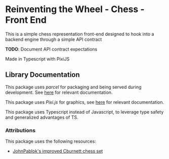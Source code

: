 # Reinventing the Wheel - Chess - Front End

This is a simple chess representation front-end designed to hook into a backend engine through a simple API contract

**TODO**: Document API contract expectations

Made in Typescript with PixiJS

## Library Documentation

This package uses _parcel_ for packaging and being served during development. See [here](https://parceljs.org/getting-started/webapp/) for relevant documentation.

This package uses _Pixi.js_ for graphics, see [here](https://pixijs.io/guides/basics/getting-started.html) for relevant documentation.

This package uses Typescript instead of Javascript, to leverage type safety and generalized advantages of TS.

### Attributions

This package uses the following resources:

- [JohnPablok's improved Cburnett chess set](https://opengameart.org/content/chess-pieces-and-board-squares)
